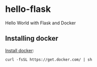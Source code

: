 # hello-flask
Hello World with Flask and Docker

## Installing docker

[Install docker](https://docs.docker.com/engine/getstarted/step_one/):

    curl -fsSL https://get.docker.com/ | sh
